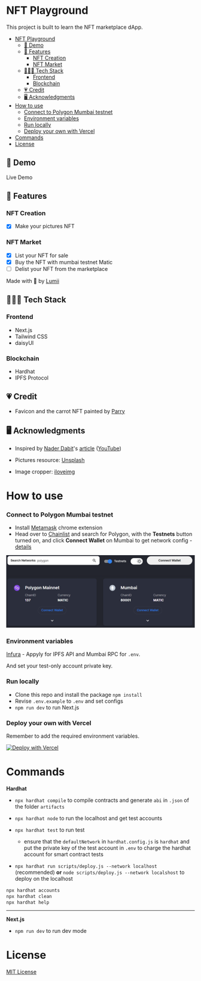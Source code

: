 # NFT Playground

This project is built to learn the NFT marketplace dApp.

- [NFT Playground](#nft-playground)
  - [🚀 Demo](#-demo)
  - [🧱 Features](#-features)
    - [NFT Creation](#nft-creation)
    - [NFT Market](#nft-market)
  - [👩🏻‍💻 Tech Stack](#-tech-stack)
    - [Frontend](#frontend)
    - [Blockchain](#blockchain)
  - [💗 Credit](#-credit)
  - [🖥 Acknowledgments](#-acknowledgments)
- [How to use](#how-to-use)
    - [Connect to Polygon Mumbai testnet](#connect-to-polygon-mumbai-testnet)
    - [Environment variables](#environment-variables)
    - [Run locally](#run-locally)
    - [Deploy your own with Vercel](#deploy-your-own-with-vercel)
- [Commands](#commands)
- [License](#license)

<!-- This project is started with the intention to make everyone in the world have fun with NFT.

NFT Playground is the community-oriented NFT-based ecosystem where everyone can share thoughts and get free NFTs (costing gas fee). -->

## 🚀 Demo

Live Demo

<!-- TODO: Gif and Link -->

## 🧱 Features

<!-- ![BUIDL](https://raw.githubusercontent.com/arealclimber/nft-playground/main/public/BUIDL.PNG) -->

### NFT Creation

- [x] Make your pictures NFT

### NFT Market

- [x] List your NFT for sale
- [x] Buy the NFT with mumbai testnet Matic
- [ ] Delist your NFT from the marketplace

<!-- ### Fractionalized NFT

-   [ ] Vault contract tests -->

Made with 💙 by [Lumii](https://twitter.com/arealclimber)

## 👩🏻‍💻 Tech Stack

### Frontend

- Next.js
- Tailwind CSS
- daisyUI

### Blockchain

- Hardhat
- IPFS Protocol

<!-- ## Community😋

### Share to Earn

-   [ ] Send messages like Twitter and Get your articles to be NFT with a \***one-click**\* button.
-   [ ] As your messages help more people (getting more likes), you can earn the beautiful NFT created by collaborative artists.

### Welcome every creators!

-   [ ] Welcome any artists, writers, or people who're passionate about the world or the environment to share the love here!

## NFT Create & Sell🎉

#### Make your memory NFTs

-   [x] Drag and drop your pictures and have them be NFTs.
-   [ ] Show off your one-of-a-kind precise NFTs on our platform or any other social media.
-   [ ] Give your NFT to your friends as convenient as you want

#### NFT Marketplace

-   [x] You can sell or trade your \***fresh**\* NFT here

## NFT Fractions🎈

#### Add liquidity to your valuable NFTs

-   [ ] Fractionalized your NFTs

-   [ ] Lend or borrow with NFTs

## More Friendly Designs🧶

#### Wallet integrations, fiat-to-crypto bridges, and more

-   [ ] Make the Crypto world more available to the world -->

## 💗 Credit

- Favicon and the carrot NFT painted by [Parry](https://www.instagram.com/parryfromfantasytostart/)

## 🖥 Acknowledgments

- Inspired by [Nader Dabit](https://twitter.com/dabit3)'s [article](https://dev.to/edge-and-node/building-scalable-full-stack-apps-on-ethereum-with-polygon-2cfb) ([YouTube](https://www.youtube.com/watch?v=GKJBEEXUha0))

- Pictures resource: [Unsplash](https://unsplash.com/)
- Image cropper: [iloveimg](https://www.iloveimg.com/crop-image)

# How to use

### Connect to Polygon Mumbai testnet

- Install [Metamask](https://chrome.google.com/webstore/detail/metamask/nkbihfbeogaeaoehlefnkodbefgpgknn) chrome extension
- Head over to [Chainlist](https://chainlist.org/) and search for Polygon, with the **Testnets** button turned on, and click **Connect Wallet** on Mumbai to get network config - [details](https://medium.com/stakingbits/how-to-connect-polygon-mumbai-testnet-to-metamask-fc3487a3871f)

![chainlist](https://github.com/arealclimber/nft-playground/blob/main/public/chainlist.PNG?raw=true)

### Environment variables

[Infura](https://infura.io/) - Appyly for IPFS API and Mumbai RPC for `.env`.

And set your test-only account private key.

### Run locally

- Clone this repo and install the package `npm install`
- Revise `.env.example` to `.env` and set configs
- `npm run dev` to run Next.js

### Deploy your own with Vercel

Remember to add the required environment variables.

[![Deploy with Vercel](https://vercel.com/button)](https://vercel.com/new/clone?repository-url=https%3A%2F%2Fgithub.com%2Farealclimber%2Fnft-playground)

# Commands

**Hardhat**

- `npx hardhat compile` to compile contracts and generate `abi` in `.json` of the folder `artifacts`

- `npx hardhat node` to run the localhost and get test accounts

- `npx hardhat test` to run test

  - ensure that the `defaultNetwork` in `hardhat.config.js` is `hardhat` and put the private key of the test account in `.env` to charge the hardhat account for smart contract tests

- `npx hardhat run scripts/deploy.js --network localhost` (recommended) **or** `node scripts/deploy.js --network localshost` to deploy on the localhost

```shell
npx hardhat accounts
npx hardhat clean
npx hardhat help
```

---

**Next.js**

- `npm run dev` to run dev mode

# License

[MIT License](https://github.com/arealclimber/nft-playground/blob/main/LICENSE)
